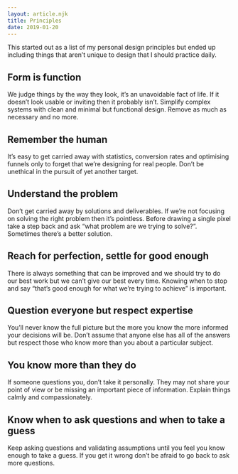 ```yaml
---
layout: article.njk
title: Principles
date: 2019-01-20
---
```


This started out as a list of my personal design principles but ended up including things that aren’t unique to design that I should practice daily.

## Form is function

We judge things by the way they look, it’s an unavoidable fact of life. If it doesn’t look usable or inviting then it probably isn’t. Simplify complex systems with clean and minimal but functional design. Remove as much as necessary and no more.

## Remember the human

It’s easy to get carried away with statistics, conversion rates and optimising funnels only to forget that we’re designing for real people. Don’t be unethical in the pursuit of yet another target.

## Understand the problem

Don’t get carried away by solutions and deliverables. If we’re not focusing on solving the right problem then it’s pointless. Before drawing a single pixel take a step back and ask “what problem are we trying to solve?”. Sometimes there’s a better solution.

## Reach for perfection, settle for good enough

There is always something that can be improved and we should try to do our best work but we can’t give our best every time. Knowing when to stop and say “that’s good enough for what we’re trying to achieve” is important.

## Question everyone but respect expertise

You’ll never know the full picture but the more you know the more informed your decisions will be. Don’t assume that anyone else has all of the answers but respect those who know more than you about a particular subject.

## You know more than they do

If someone questions you, don’t take it personally. They may not share your point of view or be missing an important piece of information. Explain things calmly and compassionately.

## Know when to ask questions and when to take a guess

Keep asking questions and validating assumptions until you feel you know enough to take a guess. If you get it wrong don’t be afraid to go back to ask more questions.